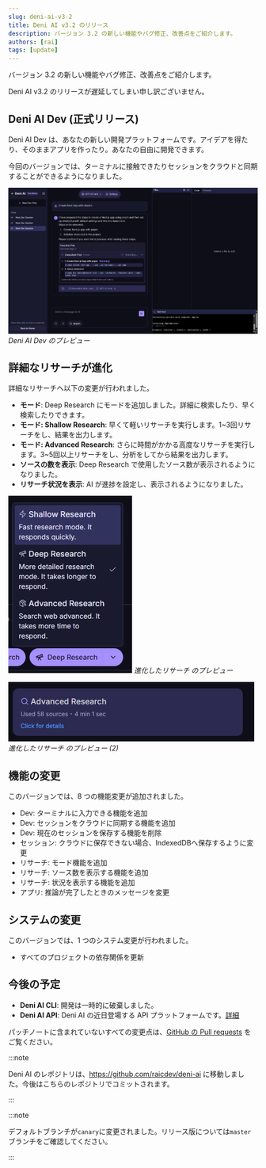 ```yaml
---
slug: deni-ai-v3-2
title: Deni AI v3.2 のリリース
description: バージョン 3.2 の新しい機能やバグ修正、改善点をご紹介します。
authors: [rai]
tags: [update]
---
```


バージョン 3.2 の新しい機能やバグ修正、改善点をご紹介します。

<!--truncate-->

Deni AI v3.2 のリリースが遅延してしまい申し訳ございません。

## Deni AI Dev (正式リリース)

Deni AI Dev は、あなたの新しい開発プラットフォームです。アイデアを得たり、そのままアプリを作ったり。あなたの自由に開発できます。

今回のバージョンでは、ターミナルに接触できたりセッションをクラウドと同期することができるようになりました。

![Deni AI Dev のプレビュー](deni-ai-dev.png)
_Deni AI Dev のプレビュー_

## 詳細なリサーチが進化

詳細なリサーチへ以下の変更が行われました。

- **モード**: Deep Research にモードを追加しました。詳細に検索したり、早く検索したりできます。
- **モード: Shallow Research**: 早くて軽いリサーチを実行します。1~3回リサーチをし、結果を出力します。
- **モード: Advanced Research**: さらに時間がかかる高度なリサーチを実行します。3~5回以上リサーチをし、分析をしてから結果を出力します。
- **ソースの数を表示**: Deep Research で使用したソース数が表示されるようになりました。
- **リサーチ状況を表示**: AI が進捗を設定し、表示されるようになりました。

![進化したリサーチ のプレビュー](deep-research.png)
_進化したリサーチ のプレビュー_

![進化したリサーチ のプレビュー (2)](deep-research-sources.png)
_進化したリサーチ のプレビュー (2)_

## 機能の変更

このバージョンでは、8 つの機能変更が追加されました。

- Dev: ターミナルに入力できる機能を追加
- Dev: セッションをクラウドに同期する機能を追加
- Dev: 現在のセッションを保存する機能を削除
- セッション: クラウドに保存できない場合、IndexedDBへ保存するように変更
- リサーチ: モード機能を追加
- リサーチ: ソース数を表示する機能を追加
- リサーチ: 状況を表示する機能を追加
- アプリ: 推論が完了したときのメッセージを変更

## システムの変更

このバージョンでは、1 つのシステム変更が行われました。

- すべてのプロジェクトの依存関係を更新

## 今後の予定

- **Deni AI CLI**: 開発は一時的に破棄しました。
- **Deni AI API**: Deni AI の近日登場する API プラットフォームです。[詳細](/blog/deni-ai-api-preview)

パッチノートに含まれていないすべての変更点は、[GitHub の Pull requests](https://github.com/raicdev/deni-ai/pull/33) をご覧ください。

:::note

Deni AI のレポジトリは、https://github.com/raicdev/deni-ai に移動しました。今後はこちらのレポジトリでコミットされます。

:::

:::note

デフォルトブランチが``canary``に変更されました。リリース版については``master``ブランチをご確認してください。

:::
